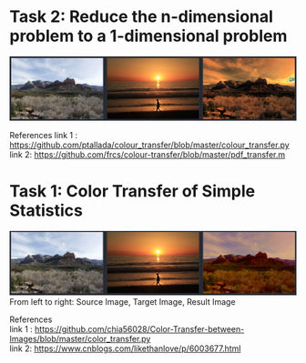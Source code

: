 # Task 2: Reduce the n-dimensional problem to a 1-dimensional problem
![Result1](resulttask2.png)

References
link 1 : https://github.com/ptallada/colour_transfer/blob/master/colour_transfer.py  
link 2:  https://github.com/frcs/colour-transfer/blob/master/pdf_transfer.m  




# Task 1: Color Transfer of Simple Statistics

![Result1](result1.png)
From left to right: Source Image, Target Image, Result Image  

References  
link 1 : https://github.com/chia56028/Color-Transfer-between-Images/blob/master/color_transfer.py  
link 2: https://www.cnblogs.com/likethanlove/p/6003677.html